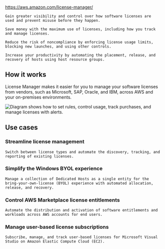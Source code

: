 https://aws.amazon.com/license-manager/ 

	Gain greater visibility and control over how software licenses are used and prevent misuse before they happen.

	Save money with the maximum use of licenses, including how you track and manage licenses.
	
	Reduce the risk of noncompliance by enforcing license usage limits, blocking new launches, and using other controls.

	Increase your productivity by automating the placement, release, and recovery of hosts using host resource groups.

## How it works

License Manager makes it easier for you to manage your software licenses from vendors, such as Microsoft, SAP, Oracle, and IBM, across AWS and your on-premises environments.

![Diagram shows how to set rules, control usage, track purchases, and manage licenses with alerts.](https://d1.awsstatic.com/License%20Manager%20HIW.7164c190e6a7f13d789f67be1df35005031cb73a.png)

## Use cases

### Streamline license management

	Switch between license types and automate the discovery, tracking, and reporting of existing licenses.

### Simplify the Windows BYOL experience

	Manage a collection of Dedicated Hosts as a single entity for the bring-your-own-license (BYOL) experience with automated allocation, release, and recovery.

### Control AWS Marketplace license entitlements

	Automate the distribution and activation of software entitlements and workloads across AWS accounts for end users.

### Manage user-based license subscriptions

	Subscribe, manage, and track user-based licenses for Microsoft Visual Studio on Amazon Elastic Compute Cloud (EC2).